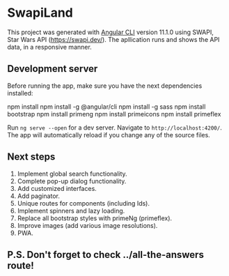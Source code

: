 # SwapiLand

This project was generated with [Angular CLI](https://github.com/angular/angular-cli) version 11.1.0 using SWAPI, Star Wars API (https://swapi.dev/).
The apllication runs and shows the API data, in a responsive manner. 

## Development server

Before running the app, make sure you have the next dependencies installed:

npm install
npm install -g @angular/cli
npm install -g sass
npm install bootstrap
npm install primeng 
npm install primeicons 
npm install primeflex 

Run `ng serve --open` for a dev server. Navigate to `http://localhost:4200/`. The app will automatically reload if you change any of the source files.

## Next steps

1. Implement global search functionality.
2. Complete pop-up dialog functionality.
3. Add customized interfaces.
4. Add paginator.
5. Unique routes for components (including Ids).
6. Implement spinners and lazy loading.
7. Replace all bootstrap styles with primeNg (primeflex).
8. Improve images (add various image resolutions).
9. PWA.


## P.S. Don't forget to check ../all-the-answers route! 
